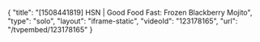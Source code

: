 {
    "title": "[1508441819] HSN | Good Food Fast: Frozen Blackberry Mojito",
    "type": "solo",
    "layout": "iframe-static",
    "videoId": "123178165",
    "url": "\/tvpembed\/123178165"
}